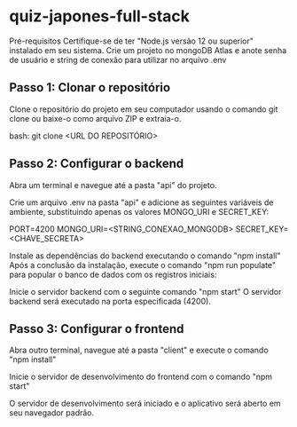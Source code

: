# quiz-japones-full-stack

Pré-requisitos
Certifique-se de ter "Node.js versão 12 ou superior" instalado em seu sistema.
Crie um projeto no mongoDB Atlas e anote senha de usuário e string de conexão para utilizar no arquivo .env

Passo 1: Clonar o repositório
------------------------------------------------------------------------------------------------------------------

Clone o repositório do projeto em seu computador usando o comando git clone ou baixe-o como arquivo ZIP e extraia-o.

bash:
git clone <URL DO REPOSITÓRIO>

Passo 2: Configurar o backend
------------------------------------------------------------------------------------------------------------------

Abra um terminal e navegue até a pasta "api" do projeto.

Crie um arquivo .env na pasta "api" e adicione as seguintes variáveis de ambiente, substituindo apenas os valores MONGO_URI e SECRET_KEY:

PORT=4200
MONGO_URI=<STRING_CONEXAO_MONGODB>
SECRET_KEY=<CHAVE_SECRETA>

Instale as dependências do backend executando o comando "npm install"
Após a conclusão da instalação, execute o comando "npm run populate" para popular o banco de dados com os registros iniciais:

Inicie o servidor backend com o seguinte comando "npm start"
O servidor backend será executado na porta especificada (4200).

Passo 3: Configurar o frontend
------------------------------------------------------------------------------------------------------------------
Abra outro terminal, navegue até a pasta "client" e execute o comando "npm install"

Inicie o servidor de desenvolvimento do frontend com o comando "npm start"

O servidor de desenvolvimento será iniciado e o aplicativo será aberto em seu navegador padrão.
